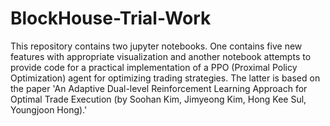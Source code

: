 # BlockHouse-Trial-Work
This repository contains two jupyter notebooks. 
One contains five new features with appropriate visualization and another notebook attempts to provide code for a practical implementation of a PPO (Proximal Policy Optimization) agent for optimizing trading strategies. 
The latter is based on the paper 'An Adaptive Dual-level Reinforcement Learning Approach for Optimal Trade Execution (by Soohan Kim, Jimyeong Kim, Hong Kee Sul, Youngjoon Hong).'
